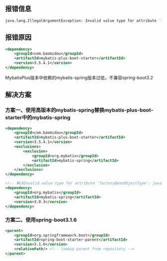 ## 报错信息
```bash
java.lang.IllegalArgumentException: Invalid value type for attribute 'factoryBeanObjectType': java.lang.String
```


## 报错原因
```xml
<dependency>
    <groupId>com.baomidou</groupId>
    <artifactId>mybatis-plus-boot-starter</artifactId>
    <version>3.5.4.1</version>
</dependency>
```
MybatisPlus版本中依赖的mybatis-spring版本过低，不兼容spring-boot3.2


## 解决方案

### 方案一、使用高版本的mybatis-spring替换mybatis-plus-boot-starter中的mybatis-spring
```xml
<dependency>
    <groupId>com.baomidou</groupId>
    <artifactId>mybatis-plus-boot-starter</artifactId>
    <version>3.5.4.1</version>
    <exclusions>
        <exclusion>
            <groupId>org.mybatis</groupId>
            <artifactId>mybatis-spring</artifactId>
        </exclusion>
    </exclusions>
</dependency>

<!-- 解决Invalid value type for attribute 'factoryBeanObjectType': java.lang.String -->
<dependency>
    <groupId>org.mybatis</groupId>
    <artifactId>mybatis-spring</artifactId>
    <version>3.0.3</version>
</dependency>
```

### 方案二、使用spring-boot3.1.6
```xml
<parent>
    <groupId>org.springframework.boot</groupId>
    <artifactId>spring-boot-starter-parent</artifactId>
    <version>3.1.6</version>
    <relativePath/> <!-- lookup parent from repository -->
</parent>
```
